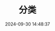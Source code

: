 ---
title: 分类
date: 2024-09-30 14:48:37
type: "categories"
comments: false
description:
keywords:
top_img:
mathjax:
katex:
aside:
aplayer:
highlight_shrink:
random:
---